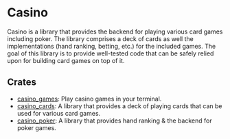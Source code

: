 # Casino

Casino is a library that provides the backend for playing various card games including poker. The library comprises a deck of cards as well the implementations (hand ranking, betting, etc.) for the included games. The goal of this library is to provide well-tested code that can be safely relied upon for building card games on top of it.

## Crates

- [casino_games](https://github.com/winstonrc/casino/tree/main/crates/casino_games): Play casino games in your terminal.
- [casino_cards](https://github.com/winstonrc/casino/tree/main/crates/casino_cards): A library that provides a deck of playing cards that can be used for various card games.
- [casino_poker](https://github.com/winstonrc/casino/tree/main/crates/casino_poker): A library that provides hand ranking & the backend for poker games.
